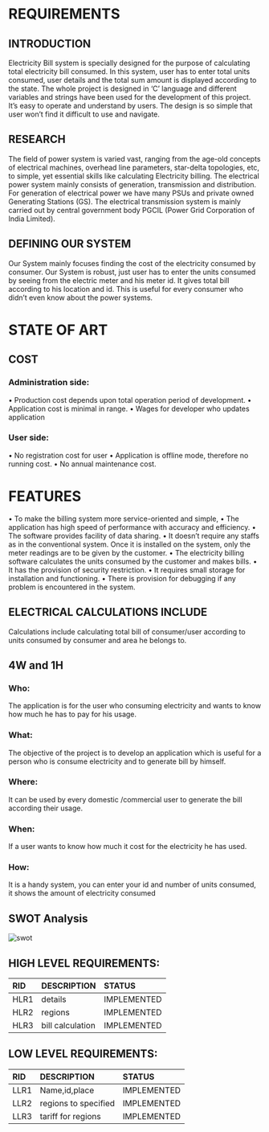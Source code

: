 # REQUIREMENTS
## INTRODUCTION
Electricity Bill system is specially designed for the purpose of calculating total electricity bill consumed. In this system, user has to enter total units consumed, user details and the total sum amount is displayed according to the state. The whole project is designed in ‘C’ language and different variables and strings have been used for the development of this project. It’s easy to operate and understand by users. The design is so simple that user won’t find it difficult to use and navigate.
## RESEARCH

The field of power system is varied vast, ranging from the age-old concepts of electrical machines, overhead line parameters, star-delta topologies, etc, to simple, yet essential skills like calculating Electricity billing. The electrical power system mainly consists of generation, transmission and distribution. For generation of electrical power we have many PSUs and private owned Generating Stations (GS). The electrical transmission system is mainly carried out by central government body PGCIL (Power Grid Corporation of India Limited).
## DEFINING OUR SYSTEM
Our System mainly focuses finding the cost of the electricity consumed by consumer. Our System is robust, just user has to enter the units consumed by seeing from the electric meter and his meter id. It gives total bill according to his location and id. This is useful for every consumer who didn’t even know about the power systems.

# STATE OF ART
## COST
### Administration side:
•	Production cost depends upon total operation period of development.
•	Application cost is minimal in range.
•	Wages for developer who updates application
### User side:
•	No registration cost for user
•	Application is offline mode, therefore no running cost.
•	No annual maintenance cost.

# FEATURES
•	To make the billing system more service-oriented and simple,
•	The application has high speed of performance with accuracy and efficiency.
•	The software provides facility of data sharing.
•	It doesn’t require any staffs as in the conventional system. Once it is installed on the system, only the meter readings are to be given by the customer.
•	The electricity billing software calculates the units consumed by the customer and makes bills.
•	It has the provision of security restriction.
•	It requires small storage for installation and functioning.
•	There is provision for debugging if any problem is encountered in the system.
## ELECTRICAL CALCULATIONS INCLUDE
 Calculations include calculating total bill of consumer/user according to units consumed by consumer and area he belongs to.
## 4W and 1H

### Who:
The application is for the user who consuming electricity and wants to know how much he has to pay for his usage.

### What:
The objective of the project is to develop an application which is useful for a person who is consume electricity and to generate bill by himself.

### Where:
It can be used by every domestic /commercial user to generate the bill according their usage.

### When:
If a user wants to know how much it cost for the electricity he has used.

### How:
It is a handy system, you can enter your id and number of units consumed, it shows the amount of electricity consumed
## SWOT Analysis
![swot](https://user-images.githubusercontent.com/89590962/132450962-fbe1ad24-188e-4957-93b4-4d0cc57c23cd.png)
## HIGH LEVEL REQUIREMENTS:

|RID|DESCRIPTION|STATUS|
|:--|:----------|:-----|
|HLR1|details|IMPLEMENTED|
|HLR2|regions|IMPLEMENTED|
|HLR3|bill calculation|IMPLEMENTED|


## LOW LEVEL REQUIREMENTS:

|RID|DESCRIPTION|STATUS|
|:--|:----------|:-----|
|LLR1|Name,id,place|IMPLEMENTED|
|LLR2|regions to specified|IMPLEMENTED|
|LLR3|tariff for regions|IMPLEMENTED|





